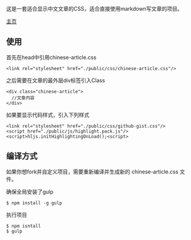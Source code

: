 这是一套适合显示中文文章的CSS，适合直接使用markdown写文章的项目。

[主页](https://xugy0926.github.io/chinese-markdown-css/)

## 使用

首先在head中引用chinese-article.css

```
<link rel="stylesheet" href="./public/css/chinese-article.css"/> 
```

之后需要在文章的最外层div标签引入Class

```
<div class="chinese-article">
  //文章内容
</div>
```

如果要显示代码样式，引入下列样式

```
<link rel="stylesheet" href="./public/css/github-gist.css"/>
<script href="./public/js/highlight.pack.js"/>
<script>hljs.initHighlightingOnLoad();<script>
```

## 编译方式

如果你想fork并自定义项目，需要重新编译并生成新的 chinese-article.css 文件。

确保全局安装了gulp
```
$ npm install -g gulp
```

执行项目
```
$ npm isntall
$ gulp
```
